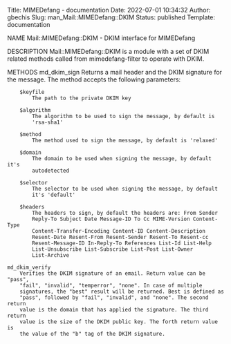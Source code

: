 Title: MIMEDefang - documentation
Date: 2022-07-01 10:34:32
Author: gbechis
Slug: man_Mail::MIMEDefang::DKIM
Status: published
Template: documentation

NAME
    Mail::MIMEDefang::DKIM - DKIM interface for MIMEDefang

DESCRIPTION
    Mail::MIMEDefang::DKIM is a module with a set of DKIM related methods
    called from mimedefang-filter to operate with DKIM.

METHODS
    md_dkim_sign
        Returns a mail header and the DKIM signature for the message. The
        method accepts the following parameters:

        $keyfile
            The path to the private DKIM key

        $algorithm
            The algorithm to be used to sign the message, by default is
            'rsa-sha1'

        $method
            The method used to sign the message, by default is 'relaxed'

        $domain
            The domain to be used when signing the message, by default it's
            autodetected

        $selector
            The selector to be used when signing the message, by default
            it's 'default'

        $headers
            The headers to sign, by default the headers are: From Sender
            Reply-To Subject Date Message-ID To Cc MIME-Version Content-Type
            Content-Transfer-Encoding Content-ID Content-Description
            Resent-Date Resent-From Resent-Sender Resent-To Resent-cc
            Resent-Message-ID In-Reply-To References List-Id List-Help
            List-Unsubscribe List-Subscribe List-Post List-Owner
            List-Archive

    md_dkim_verify
        Verifies the DKIM signature of an email. Return value can be "pass",
        "fail", "invalid", "temperror", "none". In case of multiple
        signatures, the "best" result will be returned. Best is defined as
        "pass", followed by "fail", "invalid", and "none". The second return
        value is the domain that has applied the signature. The third return
        value is the size of the DKIM public key. The forth return value is
        the value of the "b" tag of the DKIM signature.
